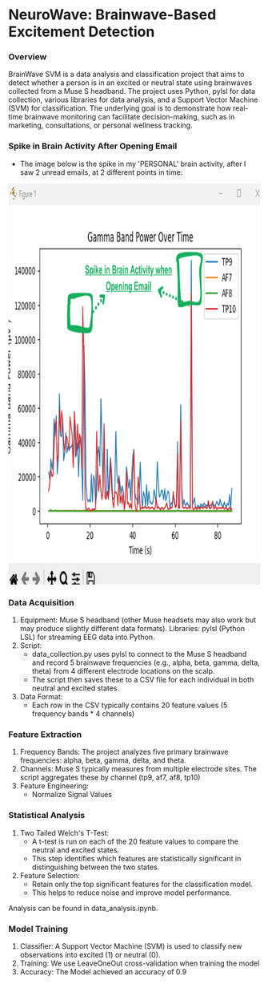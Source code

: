 # NeuroWave: Brainwave-Based Excitement Detection

### Overview
BrainWave SVM is a data analysis and classification project that aims to detect whether a person is in an excited or neutral state using brainwaves collected from a Muse S headband. The project uses Python, pylsl for data collection, various libraries for data analysis, and a Support Vector Machine (SVM) for classification. The underlying goal is to demonstrate how real-time brainwave monitoring can facilitate decision-making, such as in marketing, consultations, or personal wellness tracking.

### Spike in Brain Activity After Opening Email
- The image below is the spike in my 'PERSONAL' brain activity, after I saw 2 unread emails, at 2 different points in time:
 <img src="./img/spike.png" style="width: 800px; height:800px" alt="Image 1">

### Data Acquisition
1) Equipment: Muse S headband (other Muse headsets may also work but may produce slightly different data formats).
Libraries: pylsl (Python LSL) for streaming EEG data into Python.
2) Script:
    - data_collection.py uses pylsl to connect to the Muse S headband and record 5 brainwave frequencies (e.g., alpha, beta, gamma, delta, theta) from 4 different electrode locations on the scalp.
    - The script then saves these to a CSV file for each individual in both neutral and excited states.
3) Data Format:
    - Each row in the CSV typically contains 20 feature values (5 frequency bands * 4 channels)

### Feature Extraction
1) Frequency Bands: The project analyzes five primary brainwave frequencies: alpha, beta, gamma, delta, and theta.
2) Channels: Muse S typically measures from multiple electrode sites. The script aggregates these by channel (tp9, af7, af8, tp10)
3) Feature Engineering:
    - Normalize Signal Values

### Statistical Analysis
1) Two Tailed Welch's T-Test:
    - A t-test is run on each of the 20 feature values to compare the neutral and excited states.
    - This step identifies which features are statistically significant in distinguishing between the two states.
2) Feature Selection:
    - Retain only the top significant features for the classification model.
    - This helps to reduce noise and improve model performance.

Analysis can be found in data_analysis.ipynb.


### Model Training
1) Classifier: A Support Vector Machine (SVM) is used to classify new observations into excited (1) or neutral (0).
2) Training: We use LeaveOneOut cross-validation when training the model
3) Accuracy: The Model achieved an accuracy of 0.9